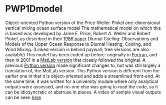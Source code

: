 # PWP1Dmodel
Object-oriented Python version of the Price-Weller-Pinkel one-dimensional vertical mixing ocean surface model The mathematical model on which this is based was developed by Jame F. Price, Robert A. Weller and Robert Pinkel, as described in their [1986 paper](https://agupubs.onlinelibrary.wiley.com/doi/abs/10.1029/JC091iC07p08411) Diurnal Cycling: Observations and Models of the Upper Ocean Response to Diurnal Heating, Cooling, and Wind Mixing. (Linked version is behind paywall; free versions are also available)
This model has been coded up before: originally in [Fortran](https://www.whoi.edu/science/PO/people/jprice/website/projects_upperocean.html), and then in 2001 in a [MatLab version](http://www.po.gso.uri.edu/rafos/research/pwp/) that closely followed the original. A previous [Python version](https://github.com/earlew/pwp_python_00) made significant changes to, but was still largely a translation of, the MatLab version.
This Python version is different from the earlier one in that it is object-oriented and adds a streamlined front-end. At the same time, it was written for a university module where only analytical outputs were assessed, and no-one else was going to read the code, so it can be idiosyncratic or abstruse in places.
A video of sample visual outputs can be seen [here](https://youtu.be/iMUUoUqZFhw)
